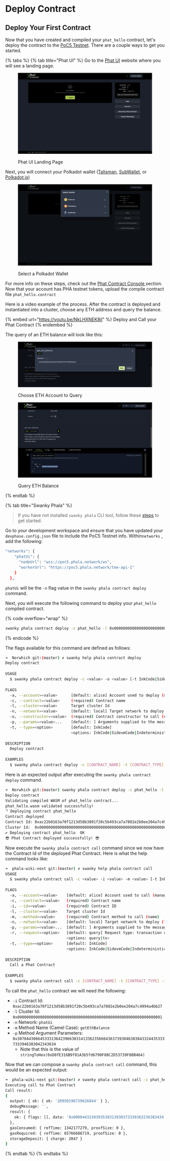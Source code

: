 # Deploy Contract

## Deploy Your First Contract <a href="#create-and-compile-your-first-contract" id="create-and-compile-your-first-contract"></a>

Now that you have created and compiled your `phat_hello` contract, let's deploy the contract to the [PoC5 Testnet](https://polkadot.js.org/apps/?rpc=wss%3A%2F%2Fpoc5.phala.network%2Fws#/explorer). There are a couple ways to get you started.

{% tabs %}
{% tab title="Phat UI" %}
Go to the [Phat UI](https://phat.phala.network) website where you will see a landing page.

<figure><img src="../../.gitbook/assets/Phat-UI-landing-page.png" alt=""><figcaption><p>Phat UI Landing Page</p></figcaption></figure>

Next, you will connect your Polkadot wallet ([Talisman](https://talisman.xyz/download), [SubWallet](https://chrome.google.com/webstore/detail/subwallet-polkadot-extens/onhogfjeacnfoofkfgppdlbmlmnplgbn?hl=en\&authuser=0), or [Polkadot.js](https://chrome.google.com/webstore/detail/polkadot%7Bjs%7D-extension/mopnmbcafieddcagagdcbnhejhlodfdd/related))

<figure><img src="../../.gitbook/assets/Select-Polkadot-Wallet.png" alt=""><figcaption><p>Select a Polkadot Wallet</p></figcaption></figure>

For more info on these steps, check out the [Phat Contract Console ](../getting-started/phat-contract-console.md)section. Now that your account has PHA testnet tokens, upload the compile contract file `phat_hello.contract`

Here is a video example of the process. After the contract is deployed and instantiated into a cluster, choose any ETH address and query the balance.

{% embed url="https://youtu.be/NkLHXNEK8iI" %}
Deploy and Call your Phat Contract
{% endembed %}

The query of an ETH balance will look like this:

<figure><img src="../../.gitbook/assets/Query-ETH-Balance-Step1.png" alt=""><figcaption><p>Choose ETH Account to Query</p></figcaption></figure>

<figure><img src="../../.gitbook/assets/Query-ETH-Balance.png" alt=""><figcaption><p>Query ETH Balance</p></figcaption></figure>
{% endtab %}

{% tab title="Swanky Phala" %}
> If you have not installed `swanky phala` CLI tool, follow these [steps](../swanky-phala-cli-tool.md) to get started.

Go to your development workspace and ensure that you have updated your `devphase.config.json` file to include the PoC5 Testnet info. Within`networks` , add the following:

```bash
"networks": {
    "phatUi": {
      "nodeUrl": "wss://poc5.phala.network/ws",
      "workerUrl": "https://poc5.phala.network/tee-api-1"
    }
  },
```

`phatUi` will be the `-n` flag value in the `swanky phala contract deploy` command.&#x20;

Next, you will execute the following command to deploy your `phat_hello` compiled contract.

{% code overflow="wrap" %}
```bash
swanky phala contract deploy -c phat_hello -l 0x0000000000000000000000000000000000000000000000000000000000000001 -n phatUi -o new
```
{% endcode %}

The flags available for this command are defined as follows:

```bash
➜  Norwhich git:(master) ✗ swanky help phala contract deploy                                                                                     ~/Projects/TestingEnv/Norwhich
Deploy contract

USAGE
  $ swanky phala contract deploy -c <value> -o <value> [-t InkCode|SidevmCode|IndeterministicInkCode] [-n <value>] [-l <value>] [-a <value>] [-p <value>]

FLAGS
  -a, --account=<value>      [default: alice] Account used to deploy (managed account key)
  -c, --contract=<value>     (required) Contract name
  -l, --cluster=<value>      Target cluster Id
  -n, --network=<value>      [default: local] Target network to deploy (local default)
  -o, --constructor=<value>  (required) Contract constructor to call (name)
  -p, --params=<value>...    [default: ] Arguments supplied to the message
  -t, --type=<option>        [default: InkCode]
                             <options: InkCode|SidevmCode|IndeterministicInkCode>

DESCRIPTION
  Deploy contract

EXAMPLES
  $ swanky phala contract deploy -c [CONTRACT_NAME] -t [CONTRACT_TYPE] -o [CONSTRUCTOR] -n [NETWORK] -l [CLUSTER_ID] -a [ACCOUNT] -p [..Args]
```

Here is an expected output after executing the `swanky phala contract deploy` command.

```bash
➜  Norwhich git:(master) swanky phala contract deploy -c phat_hello -l 0x0000000000000000000000000000000000000000000000000000000000000001 -n phatUi -o new
Deploy contract
Validating compiled WASM of phat_hello contract...
phat_hello.wasm validated successfully!
⠙ Deploying contract phat_hello
Contract deployed
Contract Id: 0xac22b0163a70f1213d58b3891f20c5b493ca7a7802e2b0ee204a7c4994a4bb27
Cluster Id:  0x0000000000000000000000000000000000000000000000000000000000000001
✔️ Deploying contract phat_hello  OK
😎 Phat Contract deployed successfully! 😎
```

Now execute the `swanky phala contract call` command since we now have the Contract Id of the deployed Phat Contract. Here is what the help command looks like:

```bash
➜  phala-wiki-next git:(master) ✗ swanky help phala contract call                                                                            
USAGE
  $ swanky phala contract call -c <value> -i <value> -m <value> [-t InkCode|SidevmCode|IndeterministicInkCode] [-r query|tx] [-n <value>] [-l <value>] [-a <value>] [-p <value>]

FLAGS
  -a, --account=<value>    [default: alice] Account used to call (managed account key)
  -c, --contract=<value>   (required) Contract name
  -i, --id=<value>         (required) Contract ID
  -l, --cluster=<value>    Target cluster Id
  -m, --method=<value>     (required) Contract method to call (name)
  -n, --network=<value>    [default: local] Target network to deploy (local default)
  -p, --params=<value>...  [default: ] Arguments supplied to the message
  -r, --request=<option>   [default: query] Request type: transaction or query
                           <options: query|tx>
  -t, --type=<option>      [default: InkCode]
                           <options: InkCode|SidevmCode|IndeterministicInkCode>

DESCRIPTION
  Call a Phat Contract

EXAMPLES
  $ swanky phala contract call -c [CONTRACT_NAME] -t [CONTRACT_TYPE] -i [CONTRACT_ID] -r [REQUEST_TYPE] -m [METHOD] -n [NETWORK] -l [CLUSTER_ID] -a [ACCOUNT] -p [..ARGS]
```

To call the `phat_hello` contract we will need the following:

* `-i` Contract Id: `0xac22b0163a70f1213d58b3891f20c5b493ca7a7802e2b0ee204a7c4994a4bb27`
* `-l` Cluster Id: `0x0000000000000000000000000000000000000000000000000000000000000001`
* `-n` Network: `phatUi`
* `-m` Method Name (Camel Case): `getEthBalance`
* `-p` Method Argument Parameters: `0x307844306645333136423966303141336235666436373930463838433244353337333946383042343634`
  * Note that this is the value of `stringToHex(0xD0fE316B9f01A3b5fd6790F88C2D53739F80B464)`

Now that we can compose a `swanky phala contract call` command, this would be an expected output:

```bash
➜  phala-wiki-next git:(master) ✗ swanky phala contract call -c phat_hello -i 0xac22b0163a70f1213d58b3891f20c5b493ca7a7802e2b0ee204a7c4994a4bb27 -l 0x0000000000000000000000000000000000000000000000000000000000000001 -n phatUi -m getEthBalance -p 0x307844306645333136423966303141336235666436373930463838433244353337333946383042343634
Executing call to Phat Contract
Call result:
{
  output: { ok: { ok: '20950198739626844' } },
  debugMessage: '',
  result: {
    ok: { flags: [], data: '0x0000443230393530313938373339363236383434' }
  },
  gasConsumed: { refTime: 1342177279, proofSize: 0 },
  gasRequired: { refTime: 65766686719, proofSize: 0 },
  storageDeposit: { charge: 2047 }
}
```
{% endtab %}
{% endtabs %}
